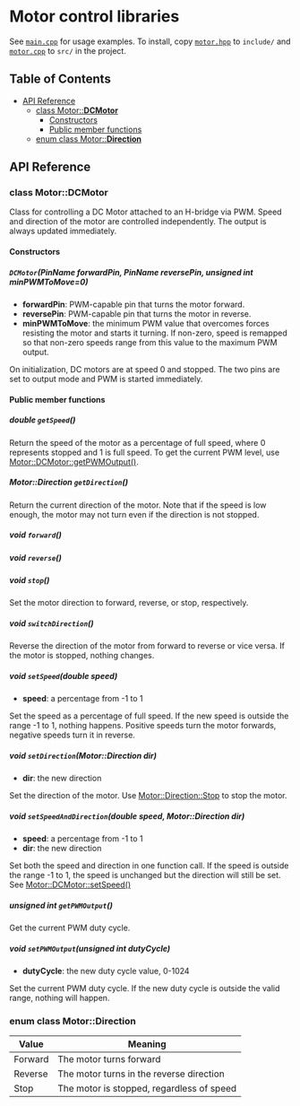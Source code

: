 # Motor control libraries
See [`main.cpp`](main.cpp) for usage examples. To install, copy
[`motor.hpp`](motor.hpp) to `include/` and [`motor.cpp`](motor.cpp) to
`src/` in the project.

## Table of Contents
- [API Reference](#api-reference)
  - [class Motor::**DCMotor**](#class-motordcmotor)
    - [Constructors](#constructors)
    - [Public member functions](#public-member-functions)
  - [enum class Motor::**Direction**](#enum-class-motordirection)

## API Reference
### class Motor::DCMotor
Class for controlling a DC Motor attached to an H-bridge via
PWM. Speed and direction of the motor are controlled
independently. The output is always updated immediately.

#### Constructors
##### `DCMotor`(PinName forwardPin, PinName reversePin, unsigned int minPWMToMove=0)
- **forwardPin**: PWM-capable pin that turns the motor forward.
- **reversePin**: PWM-capable pin that turns the motor in reverse.
- **minPWMToMove**: the minimum PWM value that overcomes forces
  resisting the motor and starts it turning. If non-zero, speed is
  remapped so that non-zero speeds range from this value to the
  maximum PWM output.

On initialization, DC motors are at speed 0 and stopped. The two pins
are set to output mode and PWM is started immediately.

#### Public member functions
##### double `getSpeed`()
Return the speed of the motor as a percentage of full speed, where 0
represents stopped and 1 is full speed. To get the current PWM
level, use [Motor::DCMotor::getPWMOutput()](#unsigned-int-getpwmoutput).

##### Motor::Direction `getDirection`()
Return the current direction of the motor. Note that if the speed is
low enough, the motor may not turn even if the direction is not stopped.

##### void `forward`()
##### void `reverse`()
##### void `stop`()
Set the motor direction to forward, reverse, or stop, respectively.

##### void `switchDirection`()
Reverse the direction of the motor from forward to reverse or vice
versa. If the motor is stopped, nothing changes.

##### void `setSpeed`(double speed)
- **speed**: a percentage from -1 to 1

Set the speed as a percentage of full speed. If the new speed
is outside the range -1 to 1, nothing happens. Positive speeds turn
the motor forwards, negative speeds turn it in reverse.

##### void `setDirection`(Motor::Direction dir)
- **dir**: the new direction

Set the direction of the motor. Use
[Motor::Direction::Stop](#enum-class-motordirection) to stop the
motor.

##### void `setSpeedAndDirection`(double speed, Motor::Direction dir)
- **speed**: a percentage from -1 to 1
- **dir**: the new direction

Set both the speed and direction in one function call. If the speed
is outside the range -1 to 1, the speed is unchanged but the direction
will still be set. See [Motor::DCMotor::setSpeed()](#void-setspeeddouble-speed)

##### unsigned int `getPWMOutput`()
Get the current PWM duty cycle.

##### void `setPWMOutput`(unsigned int dutyCycle)
- **dutyCycle**: the new duty cycle value, 0-1024

Set the current PWM duty cycle. If the new duty cycle is outside the
valid range, nothing will happen.

### enum class Motor::Direction
Value | Meaning
------|--------
Forward | The motor turns forward
Reverse | The motor turns in the reverse direction
Stop | The motor is stopped, regardless of speed
